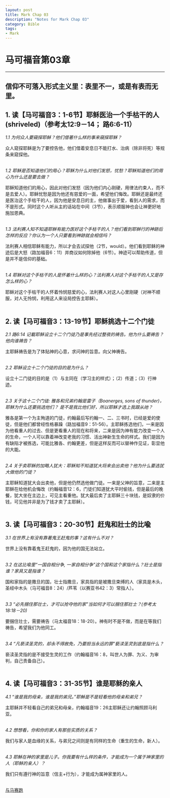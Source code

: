 ```yaml
--- 
layout: post
title: Mark Chap 03
description: "Notes for Mark Chap 03"
category: Bible
tags: 
- Mark
---
```


# 马可福音第03章

----------------

## 信仰不可落入形式主义里：表里不一，或是有表而无里。

## 1. 读【马可福音3：1-6节】耶稣医治一个手枯干的人(shriveled)（参考太12:9－14； 路6:6-11）<br>

*1.1 为何众人要窺探耶稣？他们借著什么样的事来窺探耶稣？*<br>

众人窥探耶稣是为了要控告他，他们借着安息日不能打水、治病（除非将死）等规条来窥探他。<br><br>

*1.2 耶稣是否知道他们的用心？耶稣为什么对他们发怒，忧愁？耶稣知道他们的用心为什么还是要去做？*<br>

耶稣知道他们的用心，因此对他们发怒（因为他们内心刚硬，用律法约束人，而不是去爱人）。耶稣忧愁是因为他还有慈爱的一面，希望他们悔改。耶稣还是最终还是医治这个手枯干的人，因为他是安息日的主，他做事出于爱，看到人的需求，而不是形式。同时这个人听从主的话站在中间（3节），表示顺服神也会让神更好地施加恩典。<br><br>

*1.3 法利赛人知不知道耶稣有能力医好这个手枯干的人？他们看到耶稣行的神跡后怎样的反应？你认为一个人只要看到神跡就会相信吗？*<br>

法利赛人相信耶稣有能力，所以才会去试探他（2节，would）。他们看到耶稣的神迹后是大怒（路加福音6：11）并商议如何除掉他（6节）。神迹可以帮助传道，但是并不是信仰的基础。<br><br>

*1.4 耶稣对这个手枯干的人是怀着什么样的心？法利赛人对这个手枯干的人又是存怎么样的心？*<br>

耶稣对这个手枯干的人怀着怜悯慈爱的心，法利赛人对这人心里刚硬（对神不顺服，对人无怜悯，利用这人来设局控告主耶稣）。<br><br>

## 2. 读【马可福音3：13-19节】耶稣挑选十二个门徒<br>

*2.1 路6:14 记載耶稣设立十二个门徒乃是事先经过整夜的祷告。他为什么要祷告？他向谁祷告？*<br>

主耶稣祷告是为了体贴神的心意，求问神的旨意。向父神祷告。<br><br>

*2.2 耶稣设立十二个门徒的目的是为什么？*<br>

设立十二门徒的目的是（1）与主同在（学习主的样式）；（2）传道；（3）行神迹。<br><br>

*2.3 关于这十二个门徒: 雅各和兄弟约翰是雷子（Boanerges, sons of thunder)，耶稣为什么还要挑选他们？ 是不是我比他们好，所以耶稣才选上我跟从祂？*<br>

雅各是第一个为主殉道的门徒，约翰最后写约翰一、二、三书时，已经是爱的使徒，但是他们都曾经性格暴躁（路加福音9：51-56）。主耶稣拣选他们，一来是因为他看重人的过去、但是更看重人的现在和将来，二来是因为神有能力改变一个人的生命，一个人可以靠着神改变老我的习惯、活出神新生生命的样式。我们是因为有缺陷才被拣选，可能比雅各、约翰更差，但是这样反而可以替神作见证，彰显他的大能。<br><br>

*2.4 关于卖耶稣的加略人犹大：耶稣知不知道犹大将来会出卖他？他为什么要选犹大做他的门徒？*<br>

主耶稣知道犹大会出卖他，但是他仍然选他做门徒。一来是父神的旨意，二来是主耶稣在给他机会悔改（约翰福音12：6，门徒们知道犹大平时偷钱，但是最后的晚餐，犹大坐在主边上，可见主看重他。犹大最后卖了主耶稣三十块钱，是奴隶的价钱，可见他并非是为了钱才卖了主耶稣）。<br><br>

## 3. 读【马可福音3：20-30节】赶鬼和壯士的比喩<br>

*3.1 在世界上有没有靠著鬼王赶鬼的事？这有什么不对？*<br>

世界上没有靠着鬼王赶鬼的，因为他的国无法站立。<br><br>

*3.2 在这比喩里“一国自相分争, 一家自相分争”这个国和这个家指什么？壯士是指谁？家具又是指谁？*<br>

国和家指的是撒旦的国，壮士指撒旦，家具指的是被撒旦束缚的人（家具是木头，圣经中木头（马可福音8：24）/芦苇（以赛亚书42：3）常指人）。<br><br>

*3.3 “必先捆住那壮士，才可以抢夺他的家”当如何才可以捆住那壯士？(参考太18:18－20)*<br>

要捆住壮士，需要祷告（马太福音18：18-20）。神有时不是不做，而是在等我们祷告，希望我们为他同工。<br><br>

*3.4 “凡亵渎圣灵的，却永不得赦免，乃要担当永远的罪”褻渎圣灵到底是指什么？*<br>

亵渎圣灵指的是不接受生灵的工作（约翰福音16：8，叫世人为罪、为义、为审判，自己责备自己）。<br><br>

## 4. 读【马可福音3：31-35节】谁是耶稣的亲人<br>

*4.1 “谁是我的母亲，谁是我的弟兄。”耶穌是不是轻看他的母亲和弟兄？*<br>

主耶稣并不轻看自己的弟兄和母亲，约翰福音19：26主耶稣还让约翰照顾马利亚。<br><br>

*4.2 想想看，你和你的家人有那些实质的关系？*<br>

我们与家人是血缘的关系，与弟兄之间则是有同样的生命（重生的生命，新人）。<br><br>

*4.3 耶穌在神的家里是儿子。你我要有什么样的条件，才能成为一个属于神家里的人（耶稣的亲人）？*<br>

我们只有遵行神的旨意（信主+行为），才能成为属神家里的人。<br><br>

[与马赛跑](http://www.racingwithhorse.org/t/85#reply0)

